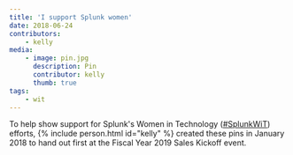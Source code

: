 ```yaml
---
title: 'I support Splunk women'
date: 2018-06-24
contributors:
    - kelly
media:
    - image: pin.jpg
      description: Pin
      contributor: kelly
      thumb: true
tags:
    - wit
---
```

To help show support for Splunk's Women in Technology ([#SplunkWiT](https://twitter.com/search?q=%23SplunkWiT)) efforts, {% include person.html id="kelly" %} created these pins in January 2018 to hand out first at the Fiscal Year 2019 Sales Kickoff event.
